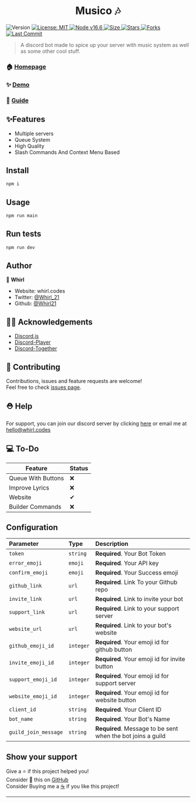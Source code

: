 <h1 align="center"> Musico 🎶</h1>
<p>
  <img alt="Version" src="https://img.shields.io/badge/version-2.0.0-blue.svg?cacheSeconds=2592000" />
  <a href="#" target="_blank">
    <img alt="License: MIT" src="https://img.shields.io/badge/License-MIT-yellow.svg" />
  </a>
    <a href="#" target="_blank">
    <img alt="Node v16.6" src="https://img.shields.io/node/v/discord.js" />
  </a>
   <a href="#" target="_blank">
    <img alt="Size" src="https://img.shields.io/github/repo-size/whirl21/musico" />
  </a>
    <a href="#" target="_blank">
    <img alt="Stars" src="https://img.shields.io/github/stars/whirl21/musico?style=social" />
  </a>
    <a href="#" target="_blank">
    <img alt="Forks" src="https://img.shields.io/github/forks/whirl21/musico?style=social" />
  </a>
    <a href="#" target="_blank">
    <img alt="Last Commit" src="https://img.shields.io/github/last-commit/whirl21/musico" />
  </a>
</p>

> A discord bot made to spice up your server with music system as well as some other cool stuff.

### 🏠 [Homepage](https://musico.whirl.codes)

### ✨ [Demo](https://discord.com/api/oauth2/authorize?client_id=876761541481992212&permissions=2184301889&redirect_uri=https%3A%2F%2Fmusico.whirl.codes&scope=bot%20applications.commands)

### 📗 [Guide](https://github.com/whirl21/musico/Guides)

## ✨Features

- Multiple servers
- Queue System
- High Quality
- Slash Commands And Context Menu Based
## Install

```sh
npm i
```

## Usage

```sh
npm run main
```

## Run tests

```sh
npm run dev
```

## Author

👤 **Whirl**

* Website: whirl.codes
* Twitter: [@Whirl\_21](https://twitter.com/Whirl\_21)
* Github: [@Whirl21](https://github.com/Whirl21)
## 🐱‍💻 Acknowledgements

 - [Discord.js](https://discord.js.org)
 - [Discord-Player](https://discord-player.js.org)
 - [Discord-Together](https://github.com/RemyK888/discord-together)

  
## 🤝 Contributing

Contributions, issues and feature requests are welcome!<br />Feel free to check [issues page](https://github.com/whirl21/musico/issues). 
## ⛑ Help

For support, you can join our discord server by clicking [here](https://discord.gg/ph2pCZrpm9) or email me at hello@whirl.codes
## 💻 To-Do

| Feature         | Status                                                          |
| ----------------- | ------------------------------------------------------------------ |
| Queue With Buttons | ❌|
| Improve Lyrics |❌ |
| Website | ✔ |
| Builder Commands | ❌ |
## Configuration
| Parameter | Type     | Description                |
| :-------- | :------- | :------------------------- |
| `token` | `string` | **Required**. Your Bot Token |
| `error_emoji` | `emoji` | **Required**. Your API key |
| `confirm_emoji` | `emoji` | **Required**. Your Success emoji |
| `github_link` | `url` | **Required**. Link To your Github repo |
| `invite_link` | `url` | **Required**. Link to invite your bot |
| `support_link` | `url` | **Required**. Link to your support server |
| `website_url` | `url` | **Required**. Link to your bot's website |
| `github_emoji_id` | `integer` | **Required**. Your emoji id for github button |
| `invite_emoji_id` | `integer` | **Required**. Your emoji id for invite button |
| `support_emoji_id` | `integer` | **Required**. Your emoji id for support server |
| `website_emoji_id` | `integer` | **Required**. Your emoji id for website button |
| `client_id` | `string` | **Required**. Your Client ID |
| `bot_name` | `string` | **Required**. Your Bot's Name |
|  `guild_join_message` | `string` | **Required**. Message to be sent when the bot joins a guild|
  
## Show your support

Give a ⭐️ if this project helped you!<br>
Consider 🥢 this  on [GitHub](https://github.com/Whirl21/Musico)<br>
Consider Buying me a [☕️](https://whirl.codes) if you like this project!
***
